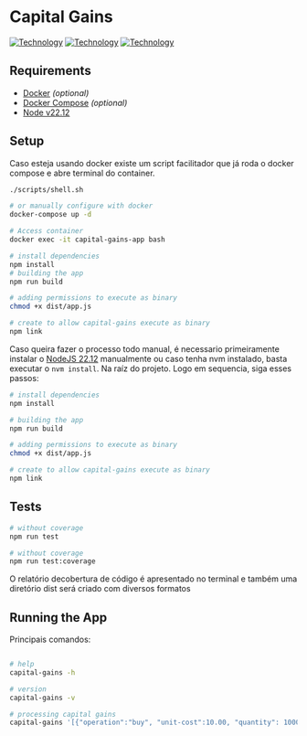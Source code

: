 # Capital Gains

[![Technology][node-image]][node-url]
[![Technology][typescript-image]][typescript-url]
[![Technology][Docker-image]][Docker-url]

[node-url]: https://nodejs.org/
[node-image]: https://img.shields.io/badge/NodeJS-green?style=for-the-badge&logo=Node.js&logoColor=black

[typescript-url]: https://www.typescriptlang.org
[typescript-image]: https://img.shields.io/badge/Typescript-blue?style=for-the-badge&logo=TypeScript&logoColor=white

[Docker-url]: https://www.docker.com/
[Docker-image]: https://img.shields.io/badge/Docker-blue?style=for-the-badge&logo=Docker&logoColor=white


## Requirements
 - [Docker](https://www.docker.com/) *(optional)*
 - [Docker Compose](https://docs.docker.com/compose) *(optional)*
 - [Node v22.12](https://nodejs.org/en/)

## Setup

Caso esteja usando docker existe um script facilitador que já roda o docker compose e abre terminal do container.

```bash
./scripts/shell.sh

# or manually configure with docker
docker-compose up -d

# Access container
docker exec -it capital-gains-app bash

# install dependencies
npm install
# building the app
npm run build

# adding permissions to execute as binary
chmod +x dist/app.js

# create to allow capital-gains execute as binary
npm link
```

Caso queira fazer o processo todo manual, é necessario primeiramente instalar o [NodeJS 22.12](https://nodejs.org/en/) manualmente ou caso tenha nvm instalado, basta executar o `nvm install`. Na raíz do projeto. Logo em sequencia, siga esses passos:


```bash
# install dependencies
npm install

# building the app
npm run build

# adding permissions to execute as binary
chmod +x dist/app.js

# create to allow capital-gains execute as binary
npm link
```

## Tests

```bash
# without coverage
npm run test

# without coverage
npm run test:coverage
```
O relatório decobertura de código é apresentado no terminal e também uma diretório dist será criado com diversos formatos


## Running the App

Principais comandos:

```bash

# help
capital-gains -h

# version
capital-gains -v

# processing capital gains
capital-gains '[{"operation":"buy", "unit-cost":10.00, "quantity": 10000},{"operation":"sell", "unit-cost":20.00, "quantity": 5000}]'
```
